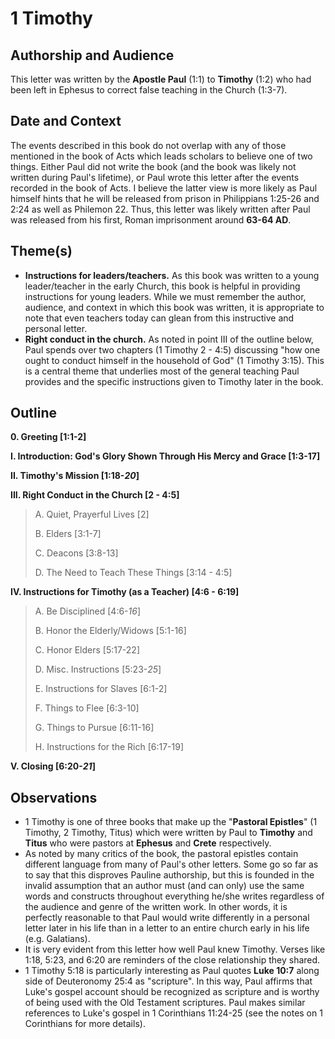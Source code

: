 # 1 Timothy

## Authorship and Audience

This letter was written by the **Apostle Paul** (1:1) to **Timothy** (1:2) who had been left in Ephesus to correct false teaching in the Church (1:3-7).

## Date and Context

The events described in this book do not overlap with any of those mentioned in the book of Acts which leads scholars to believe one of two things. Either Paul did not write the book (and the book was likely not written during Paul's lifetime), or Paul wrote this letter after the events recorded in the book of Acts. I believe the latter view is more likely as Paul himself hints that he will be released from prison in Philippians 1:25-26 and 2:24 as well as Philemon 22. Thus, this letter was likely written after Paul was released from his first, Roman imprisonment around **63-64 AD**.

## Theme(s)

- **Instructions for leaders/teachers.**  As this book was written to a young leader/teacher in the early Church, this book is helpful in providing instructions for young leaders. While we must remember the author, audience, and context in which this book was written, it is appropriate to note that even teachers today can glean from this instructive and personal letter.
- **Right conduct in the church.**  As noted in point III of the outline below, Paul spends over two chapters (1 Timothy 2 - 4:5) discussing "how one ought to conduct himself in the household of God" (1 Timothy 3:15). This is a central theme that underlies most of the general teaching Paul provides and the specific instructions given to Timothy later in the book.

## Outline

**0. Greeting  [1:1-2]**

**I. Introduction: God's Glory Shown Through His Mercy and Grace  [1:3-17]**

**II. Timothy's Mission  [1:18-*20*]**

**III. Right Conduct in the Church  [2 - 4:5]**

  > A. Quiet, Prayerful Lives  [2]
  > 
  > B. Elders  [3:1-7]
  > 
  > C. Deacons  [3:8-13]
  > 
  > D. The Need to Teach These Things  [3:14 - 4:5]

**IV. Instructions for Timothy (as a Teacher)  [4:6 - 6:19]**

  > A. Be Disciplined  [4:6-*16*]
  > 
  > B. Honor the Elderly/Widows  [5:1-16]
  > 
  > C. Honor Elders  [5:17-22]
  > 
  > D. Misc. Instructions  [5:23-*25*]
  > 
  > E. Instructions for Slaves  [6:1-2]
  > 
  > F. Things to Flee  [6:3-10]
  > 
  > G. Things to Pursue  [6:11-16]
  > 
  > H. Instructions for the Rich  [6:17-19]

**V. Closing  [6:20-*21*]**

## Observations

- 1 Timothy is one of three books that make up the "**Pastoral Epistles**" (1 Timothy, 2 Timothy, Titus) which were written by Paul to **Timothy** and **Titus** who were pastors at **Ephesus** and **Crete** respectively.
- As noted by many critics of the book, the pastoral epistles contain different language from many of Paul's other letters. Some go so far as to say that this disproves Pauline authorship, but this is founded in the invalid assumption that an author must (and can only) use the same words and constructs throughout everything he/she writes regardless of the audience and genre of the written work. In other words, it is perfectly reasonable to that Paul would write differently in a personal letter later in his life than in a letter to an entire church early in his life (e.g. Galatians).
- It is very evident from this letter how well Paul knew Timothy. Verses like 1:18, 5:23, and 6:20 are reminders of the close relationship they shared.
- 1 Timothy 5:18 is particularly interesting as Paul quotes **Luke 10:7** along side of Deuteronomy 25:4 as "scripture". In this way, Paul affirms that Luke's gospel account should be recognized as scripture and is worthy of being used with the Old Testament scriptures. Paul makes similar references to Luke's gospel in 1 Corinthians 11:24-25 (see the notes on 1 Corinthians for more details).
